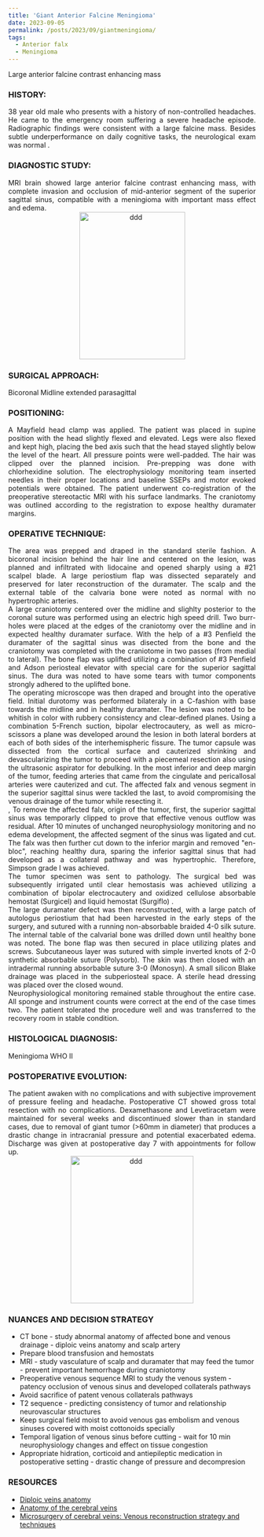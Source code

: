 ```yaml
---
title: 'Giant Anterior Falcine Meningioma'
date: 2023-09-05
permalink: /posts/2023/09/giantmeningioma/
tags:
  - Anterior falx
  - Meningioma
---
```

Large anterior falcine contrast enhancing mass

### HISTORY: 
<div style="text-align: justify"> 38 year old male who presents with a history of non-controlled headaches. He came to the emergency room suffering a severe headache episode. Radiographic findings were consistent with a large falcine mass. Besides subtle underperformance on daily cognitive tasks, the neurological exam was normal . </div> 

### DIAGNOSTIC STUDY: 
<div style="text-align: justify"> MRI brain showed large anterior falcine contrast enhancing mass, with complete invasion and occlusion of mid-anterior segment of the superior sagittal sinus,  compatible with a meningioma with important mass effect and edema. </div> 

<div align="center">
       <img src="https://lsainzvillalba.github.io/images/falcinemenignioma_pre.png" alt="ddd" height="300" width="215">
   </div>

### SURGICAL APPROACH:
Bicoronal Midline extended parasagittal

### POSITIONING: 
<div style="text-align: justify"> A Mayfield head clamp was applied. The patient was placed in supine position 
  with the head slightly flexed and elevated. Legs were also flexed and kept high, placing the bed axis such that the head stayed slightly below the level of the heart. All pressure points were well-padded. The hair was clipped over the planned incision. 
  Pre-prepping was done with chlorhexidine solution. The electrophysiology monitoring team inserted needles in their proper locations and 
  baseline SSEPs and motor evoked potentials were obtained. The patient underwent co-registration of the 
  preoperative stereotactic MRI with his surface landmarks. The craniotomy was outlined according to the registration to expose healthy duramater margins.</div> 

### OPERATIVE TECHNIQUE:
<div style="text-align: justify"> The area was prepped and draped in the standard sterile fashion. A bicoronal incision behind the hair line and centered on the lesion, was planned and infiltrated with lidocaine and opened sharply using a #21 scalpel blade. A large periostium flap was dissected separately and preserved for later reconstruction of the duramater. The scalp and the external table of the calvaria bone were noted as normal with no hypertrophic arteries.</div> 

<div style="text-align: justify"> A large craniotomy centered over the midline and slighlty posterior to the coronal suture was performed using an electric high speed drill. Two burr-holes were placed at the edges of the craniotomy over the midline and in expected healthy duramater surface. With the help of a  #3 Penfield the duramater of the sagittal sinus was disected from the bone and the craniotomy was completed with the craniotome in two passes (from medial to lateral). The bone flap was uplifted utilizing a combination of #3 Penfield and Adson periosteal elevator with special care for the superior sagittal sinus. The dura was noted to have some tears with tumor components strongly adhered to the uplifted bone. </div> 

<div style="text-align: justify"> The operating microscope was then draped and brought into the operative field. Initial durotomy was performed bilateraly in a C-fashion with base towards the midline and in healthy duramater. The lesion was noted to be whitish in color with rubbery consistency and clear-defined planes. Using a combination 5-French suction, bipolar electrocautery, as well as micro-scissors a plane was developed around the lesion in both lateral borders at each of both sides of the interhemispheric fissure. The tumor capsule was dissected from the cortical surface and cauterized shrinking and devascularizing the tumor to proceed with a piecemeal resection also using the ultrasonic aspirator for debulking. In the most inferior and deep margin of the tumor, feeding arteries that came from the cingulate and pericallosal arteries were cauterized and cut. The affected falx and venous segment in the superior sagittal sinus were tackled the last, to avoid compromising the venous drainage of the tumor while resecting it.  </div> 

<div style="text-align: justify"> , To remove the affected falx, origin of the tumor, first, the superior sagittal sinus was temporarly clipped to prove that effective venous outflow was residual. After 10 minutes of unchanged neurophysiology monitoring and no edema development, the affected segment of the sinus was ligated and cut. The falx was then further cut down to the inferior margin and removed "en-bloc", reaching healthy dura, sparing the inferior sagittal sinus that had developed as a collateral pathway and was hypertrophic. Therefore, Simpson grade I was achieved.  </div> 

<div style="text-align: justify"> The tumor specimen was sent to pathology. The surgical bed was subsequently irrigated until clear hemostasis was achieved utilizing a combination of bipolar electrocautery and oxidized cellulose absorbable hemostat (Surgicel) and liquid hemostat (Surgiflo) . </div> 

<div style="text-align: justify"> The large duramater defect was then reconstructed, with a large patch of autologus periostium that had been harvested in the early steps of the surgery, and sutured with a running non-absorbable braided 4-0 silk suture. The internal table of the calvarial bone was drilled down until healthy bone was noted. The bone flap was then secured in place utilizing plates and screws. Subcutaneous layer was sutured with simple inverted 
  knots of 2-0 synthetic absorbable suture (Polysorb). The skin was then closed with an intradermal running absorbable suture 3-0 
  (Monosyn). A small silicon Blake drainage was placed in the subperiosteal space. A sterile head dressing was placed over the closed wound.</div> 

<div style="text-align: justify"> Neurophysiological monitoring remained stable throughout the entire case. All sponge and instrument counts were correct at the end of the case times two. The patient tolerated the procedure well and was transferred 
  to the recovery room in stable condition.</div> 

### HISTOLOGICAL DIAGNOSIS: 
Meningioma WHO II

### POSTOPERATIVE EVOLUTION: 
<div style="text-align: justify"> The patient awaken with no complications and with subjective improvement of pressure feeling and headache. Postoperative 
  CT showed gross total resection with no complications. Dexamethasone and Levetiracetam were maintained for several weeks and discontinued slower than in standard cases, due to removal of giant tumor (>60mm in diameter) that produces a drastic change in intracranial pressure and potential exacerbated edema. Discharge was given at postoperative day 7 with appointments for follow up. </div> 

<div align="center">
       <img src="https://lsainzvillalba.github.io/images/falcinemeningioma_post.png" alt="ddd" height="300" width="250">
   </div>

### NUANCES AND DECISION STRATEGY
- CT bone - study abnormal anatomy of affected bone and venous drainage - diploic veins anatomy and scalp artery
- Prepare blood transfusion and hemostats 
- MRI - study vasculature of scalp and duramater that may feed the tumor - prevent important hemorrhage during craniotomy
- Preoperative venous sequence MRI to study the venous system - patency occlusion of venous sinus and developed collaterals pathways
- Avoid sacrifice of patent venous collaterals pathways 
- T2 sequence - predicting consistency of tumor and relationship neurovascular structures 
- Keep surgical field moist to avoid venous gas embolism and venous sinuses covered with moist cottonoids specially
- Temporal ligation of venous sinus before cutting - wait for 10 min neurophysiology changes and effect on tissue congestion
- Appropriate hidration, corticoid and antiepileptic medication in postoperative setting - drastic change of pressure and decompresion

### RESOURCES
- [Diploic veins anatomy](https://www.ncbi.nlm.nih.gov/pmc/articles/PMC6559436/)
- [Anatomy of the cerebral veins](https://journals.lww.com/neurosurgery/citation/2002/10001/the_cerebral_veins.5.aspx)
- [Microsurgery of cerebral veins: Venous reconstruction strategy and techniques](https://link.springer.com/book/10.1007/978-3-7091-7018-2)
